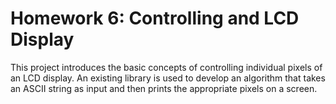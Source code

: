 # Homework 6: Controlling and LCD Display
This project introduces the basic concepts of controlling individual pixels of an LCD display. An existing library is used to develop an algorithm that takes an ASCII string as input and then prints the appropriate pixels on a screen.
